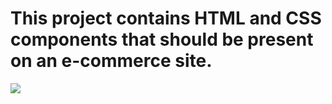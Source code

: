 
<h1>This project contains HTML and CSS components that should be present on an e-commerce site. </h1>

![](ekran.gif)
